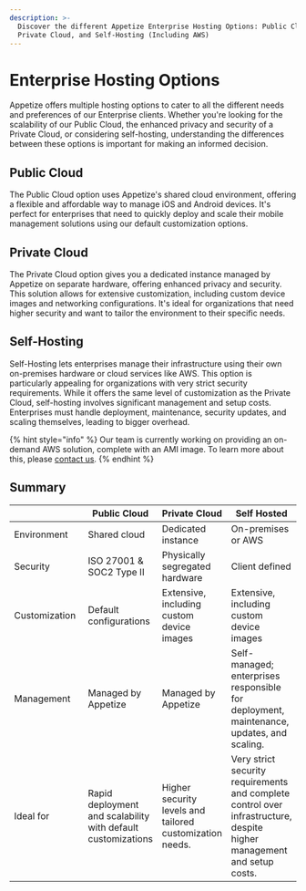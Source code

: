```yaml
---
description: >-
  Discover the different Appetize Enterprise Hosting Options: Public Cloud,
  Private Cloud, and Self-Hosting (Including AWS)
---
```


# Enterprise Hosting Options

Appetize offers multiple hosting options to cater to all the different needs and preferences of our Enterprise clients. Whether you're looking for the scalability of our Public Cloud, the enhanced privacy and security of a Private Cloud, or considering self-hosting, understanding the differences between these options is important for making an informed decision.

## Public Cloud

The Public Cloud option uses Appetize's shared cloud environment, offering a flexible and affordable way to manage iOS and Android devices. It's perfect for enterprises that need to quickly deploy and scale their mobile management solutions using our default customization options.

## Private Cloud

The Private Cloud option gives you a dedicated instance managed by Appetize on separate hardware, offering enhanced privacy and security. This solution allows for extensive customization, including custom device images and networking configurations. It's ideal for organizations that need higher security and want to tailor the environment to their specific needs.

## Self-Hosting

Self-Hosting lets enterprises manage their infrastructure using their own on-premises hardware or cloud services like AWS. This option is particularly appealing for organizations with very strict security requirements. While it offers the same level of customization as the Private Cloud, self-hosting involves significant management and setup costs. Enterprises must handle deployment, maintenance, security updates, and scaling themselves, leading to bigger overhead.

{% hint style="info" %}
Our team is currently working on providing an on-demand AWS solution, complete with an AMI image. To learn more about this, please [contact us](https://appetize.io/contact-us).&#x20;
{% endhint %}

## Summary

<table><thead><tr><th width="158"></th><th>Public Cloud</th><th>Private Cloud</th><th>Self Hosted</th></tr></thead><tbody><tr><td>Environment</td><td>Shared cloud</td><td>Dedicated instance</td><td>On-premises or AWS</td></tr><tr><td>Security</td><td>ISO 27001 &#x26; SOC2 Type II</td><td>Physically segregated hardware</td><td>Client defined</td></tr><tr><td>Customization</td><td>Default configurations</td><td>Extensive, including custom device images</td><td>Extensive, including custom device images</td></tr><tr><td>Management</td><td>Managed by Appetize</td><td>Managed by Appetize</td><td>Self-managed; enterprises responsible for deployment, maintenance, updates, and scaling.</td></tr><tr><td>Ideal for</td><td>Rapid deployment and scalability with default customizations</td><td>Higher security levels and tailored customization needs.</td><td>Very strict security requirements and complete control over infrastructure, despite higher management and setup costs.</td></tr></tbody></table>
